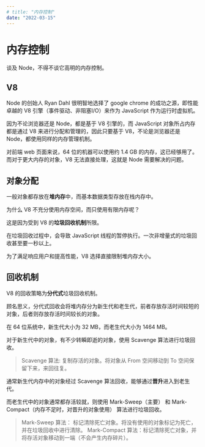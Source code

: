 ```yaml
---
# title: "内存控制"
date: "2022-03-15"
---
```


# 内存控制

谈及 Node，不得不谈它高明的内存控制。

## V8

Node 的创始人 Ryan Dahl 很明智地选择了 google chrome 的成功之源，即性能卓越的 V8 引擎（事件驱动、非阻塞I/O）来作为 JavaScript 作为运行时虚拟机。

因为不论浏览器还是 Node，都是基于 V8 引擎的，而 JavaScript 对象所占内存都是通过 V8 来进行分配和管理的，因此只要基于 V8，不论是浏览器还是 Node，都使用同样的内存管理机制。

对前端 web 页面来说，64 位的机器可以使用约 1.4 GB 的内存，这已经够用了。而对于更大内存的对象，V8 无法直接处理，这就是 Node 需要解决的问题。

## 对象分配

一般对象都存放在**堆内存**中，而基本数据类型存放在栈内存中。

为什么 V8 不充分使用内存空间，而只使用有限内存呢？

这是因为受到 V8 的**垃圾回收机制**所限。

在垃圾回收过程中，会导致 JavaScript 线程的暂停执行。一次非增量式的垃圾回收甚至要一秒以上。

为了满足响应用户和提高性能，V8 选择直接限制堆内存大小。

## 回收机制

V8 的回收策略为**分代式**垃圾回收机制。

顾名思义，分代式回收会将堆内存分为新生代和老生代，前者存放存活时间较短的对象，后者则存放存活时间较长的对象。

在 64 位系统中，新生代大小为 32 MB，而老生代大小为 1464 MB。

对于新生代中的对象，有不少转瞬即逝的对象，使用 Scavenge 算法进行垃圾回收。

> Scavenge 算法: 复制存活的对象。将对象从 From 空间移动到 To 空间保留下来，来回往复。

通常新生代内存中的对象经过 Scavenge 算法回收，能够通过**晋升**进入到老生代。

而老生代中的对象通常都存活较就，则使用 Mark-Sweep（主要） 和 Mark-Compact（内存不足时，对晋升的对象使用） 算法进行垃圾回收。

> Mark-Sweep 算法： 标记清除死亡对象。将没有使用的对象标记为死亡，并在垃圾回收中进行清除。
> Mark-Compact 算法：标记清除死亡对象，并将存活对象移动到一端（不会产生内存碎片）。
